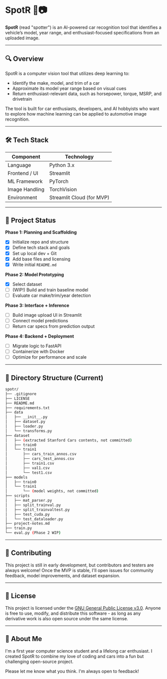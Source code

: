 # SpotR 🚗📷

**SpotR** (read "spotter") is an AI-powered car recognition tool that identifies a vehicle’s model, year range, and enthusiast-focused specifications from an uploaded image.

---

## 🔍 Overview

SpotR is a computer vision tool that utilizes deep learning to:

- Identify the make, model, and trim of a car
- Approximate its model year range based on visual cues
- Return enthusiast-relevant data, such as horsepower, torque, MSRP, and drivetrain

The tool is built for car enthusiasts, developers, and AI hobbyists who want to explore how machine learning can be applied to automotive image recognition.

---

## 🛠️ Tech Stack

| Component       | Technology        |
|-----------------|-------------------|
| Language        | Python 3.x        |
| Frontend / UI   | Streamlit         |
| ML Framework    | PyTorch           |
| Image Handling  | TorchVision       |
| Environment     | Streamlit Cloud (for MVP) |

---

## 🚧 Project Status

**Phase 1: Planning and Scaffolding**
- [X] Initialize repo and structure
- [X] Define tech stack and goals
- [X] Set up local dev + Git
- [X] Add base files and licensing
- [X] Write initial `README.md`

**Phase 2: Model Prototyping**
- [X] Select dataset
- [ ] (WIP!) Build and train baseline model
- [ ] Evaluate car make/trim/year detection

**Phase 3: Interface + Inference**
- [ ] Build image upload UI in Streamlit
- [ ] Connect model predictions
- [ ] Return car specs from prediction output

**Phase 4: Backend + Deployment**
- [ ] Migrate logic to FastAPI
- [ ] Containerize with Docker
- [ ] Optimize for performance and scale

---

## 📂 Directory Structure (Current)

```bash
spotr/
├── .gitignore
├── LICENSE
├── README.md
├── requirements.txt
├── data
│   ├── __init__.py
│   ├── dataset.py
│   ├── loader.py
│   └── transforms.py
├── dataset
│   ├── (extracted Stanford Cars contents, not committed)
│   ├── train0
│   └── train1
│       ├── cars_train_annos.csv
│       ├── cars_test_annos.csv
│       ├── train1.csv
│       ├── val1.csv
│       └── test1.csv
├── models
│   ├── train0
│   └── train1
│       └── (model weights, not committed)
├── scripts
│   ├── mat_parser.py
│   ├── split_trainval.py
│   ├── split_trainvaltest.py
│   ├── test_cuda.py
│   └── test_dataloader.py
├── project-notes.md
├── train.py
└── eval.py (Phase 2 WIP)
```

---

## 🤝 Contributing

This project is still in early development, but contributors and testers are always welcome! Once the MVP is stable, I'll open issues for community feedback, model improvements, and dataset expansion.

---

## 📄 License

This project is licensed under the [GNU General Public License v3.0](./LICENSE). Anyone is free to use, modify, and distribute this software - as long as any derivative work is also open source under the same license.

---

## 🙋 About Me

I'm a first year computer science student and a lifelong car enthusiast. I created SpotR to combine my love of coding and cars into a fun but challenging open-source project.

Please let me know what you think. I'm always open to feedback!
